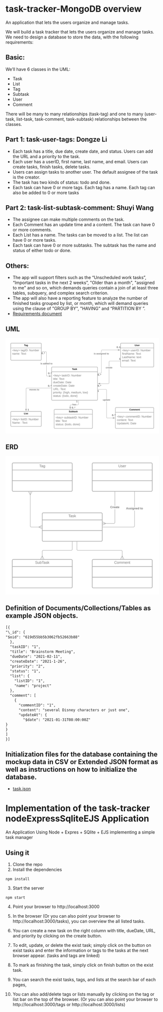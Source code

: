 # task-tracker-MongoDB overview

An application that lets the users organize and manage tasks.

We will build a task tracker that lets the users organize and manage tasks. We need to design a database to store the data, with the following requirements:

## Basic:

We’ll have 6 classes in the UML:

-   Task
-   List
-   Tag
-   Subtask
-   User
-   Comment

There will be many to many relationships (task-tag) and one to many (user- task, list-task, task-comment, task-subtask) relationships between the classes.

## Part 1: task-user-tags: Dongze Li

-   Each task has a title, due date, create date, and status. Users can add the URL and a priority to the task.
-   Each user has a userID, first name, last name, and email. Users can create tasks, finish tasks, delete tasks.
-   Users can assign tasks to another user. The default assignee of the task is the creator.
-   The task has two kinds of status: todo and done.
-   Each task can have 0 or more tags. Each tag has a name. Each tag can also be added to 0 or more tasks

## Part 2: task-list-subtask-comment: Shuyi Wang

-   The assignee can make multiple comments on the task.
-   Each Comment has an update time and a content. The task can have 0 or more comments.
-   Each List has a name. The tasks can be moved to a list. The list can have 0 or more tasks.
-   Each task can have 0 or more subtasks. The subtask has the name and status of either todo or done.

## Others:

-   The app will support filters such as the “Unscheduled work tasks”, “Important tasks in the next 2 weeks”, "Older than a month", "assigned to me" and so on, which demands queries contain a join of at least three tables, subquery, and complex search criterion.
-   The app will also have a reporting feature to analyze the number of finished tasks grouped by list, or month, which will demand queries using the clause of "GROUP BY", "HAVING" and “PARTITION BY ”.
-   [Requirements document](https://github.com/ldgze/task-tracker/blob/main/A.%20Requirements%20Document.pdf)

## UML

![image](https://github.com/ldgze/task-tracker-MongoDB/blob/main/B.%20UML%20-%20Page%201.png)

## ERD

![image](https://github.com/ldgze/task-tracker-MongoDB/blob/main/C.%20ERD.png)

## Definition of Documents/Collections/Tables as example JSON objects.

```
[{
"\_id": {
"$oid": "619d55bb5b3062fb52663b88"
  },
  "taskID": "1",
  "title": "Brainstorm Meeting",
  "dueDate": "2021-02-11",
  "createDate": "2021-1-26",
  "priority": "2",
  "status": "1",
  "list": {
    "listID": "1",
    "name": "project"
  },
  "comment": [
    {
      "commentID": "1",
      "content": "several Disney characters or just one",
      "updateAt": {
        "$date": "2021-01-31T08:00:00Z"
}
}
]
}]
```

## Initialization files for the database containing the mockup data in CSV or Extended JSON format as well as instructions on how to initialize the database.

-   [task.json](https://github.com/ldgze/task-tracker-MongoDB/blob/main/db/task.json)

# Implementation of the task-tracker nodeExpressSqliteEJS Application

An Application Using Node + Expres + SQlite + EJS implementing a simple task manager

## Using it

1. Clone the repo
2. Install the dependencies

```
npm install
```

3. Start the server

```
npm start
```

4. Point your browser to http://localhost:3000

5. In the browser (Or you can also point your browser to http://localhost:3000/tasks), you can overview the all listed tasks.

6. You can create a new task on the right column with title, dueDate, URL, and priority by clicking on the create button.

7. To edit, update, or delete the exist task; simply click on the button on exist tasks and enter the information or tags to the tasks at the next browser appear. (tasks and tags are linked)

8. To mark as finishing the task, simply click on finish button on the exist task.

9. You can search the exist tasks, tags, and lists at the search bar of each pages,

10. You can also add/delete tags or lists manually by clicking on the tag or list bar on the top of the browser. (Or you can also point your browser to http://localhost:3000/tags or http://localhost:3000/lists)
